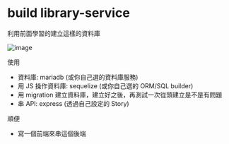 # build library-service

利用前面學習的建立這樣的資料庫

![image](https://github.com/dwatow/JavaScript30/assets/1825852/8c00f395-935f-42e7-aac8-8461855ac7b4)

使用

- 資料庫: mariadb (或你自己選的資料庫服務)
- 用 JS 操作資料庫: sequelize (或你自己選的 ORM/SQL builder)
- 用 migration 建立資料庫，建立好之後，再測試一次從頭建立是不是有問題
- 串 API: express (透過自己設定的 Story)

順便

- 寫一個前端來串這個後端
